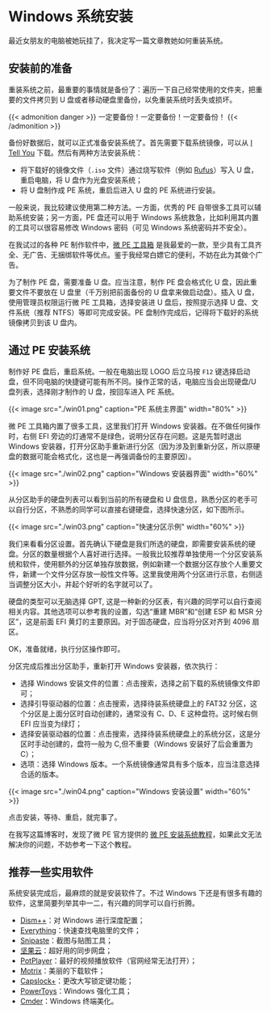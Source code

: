 # Windows 系统安装


最近女朋友的电脑被她玩挂了，我决定写一篇文章教她如何重装系统。

<!--more-->


## 安装前的准备

重装系统之前，最重要的事情就是备份了：遍历一下自己经常使用的文件夹，把重要的文件拷贝到 U 盘或者移动硬盘里备份，以免重装系统时丢失或损坏。

{{< admonition danger >}}
一定要备份！一定要备份！一定要备份！
{{< /admonition >}}

备份好数据后，就可以正式准备安装系统了。首先需要下载系统镜像，可以从 [I Tell You](https://msdn.itellyou.cn) 下载。然后有两种方法安装系统：

- 将下载好的镜像文件（`.iso` 文件）通过烧写软件（例如 [Rufus](https://rufus.ie/en/)）写入 U 盘，重启电脑，将 U 盘作为光盘安装系统；
- 将 U 盘制作成 PE 系统，重启后进入 U 盘的 PE 系统进行安装。

一般来说，我比较建议使用第二种方法。一方面，优秀的 PE 自带很多工具可以辅助系统安装；另一方面，PE 盘还可以用于 Windows 系统救急，比如利用其内置的工具可以很容易修改 Windows 密码（可见 Windows 系统密码并不安全）。

在我试过的各种 PE 制作软件中，[微 PE 工具箱](https://www.wepe.com.cn) 是我最爱的一款，至少具有工具齐全、无广告、无捆绑软件等优点。鉴于我经常白嫖它的便利，不妨在此为其做个广告。

为了制作 PE 盘，需要准备 U 盘。应当注意，制作 PE 盘会格式化 U 盘，因此重要文件不要放在 U 盘里（千万别把前面备份的 U 盘拿来做启动盘）。插入 U 盘，使用管理员权限运行微 PE 工具箱，选择安装进 U 盘后，按照提示选择 U 盘、文件系统（推荐 NTFS）等即可完成安装。PE 盘制作完成后，记得将下载好的系统镜像拷贝到该 U 盘内。


## 通过 PE 安装系统

制作好 PE 盘后，重启系统。一般在电脑出现 LOGO 后立马按 `F12` 键选择启动盘，但不同电脑的快捷键可能有所不同。操作正常的话，电脑应当会出现硬盘/U 盘列表，选择刚才制作的 U 盘，按回车进入 PE 系统。

{{< image src="./win01.png" caption="PE 系统主界面" width="80%" >}}

微 PE 工具箱内置了很多工具，这里我们打开 Windows 安装器。在不做任何操作时，右侧 EFI 旁边的灯通常不是绿色，说明分区存在问题。这是先暂时退出 Windows 安装器，打开分区助手重新进行分区（因为涉及到重新分区，所以原硬盘的数据可能会格式化，这也是一再强调备份的主要原因）。

{{< image src="./win02.png" caption="Windows 安装器界面" width="60%" >}}

从分区助手的硬盘列表可以看到当前的所有硬盘和 U 盘信息，熟悉分区的老手可以自行分区，不熟悉的同学可以直接右键硬盘，选择快速分区，如下图所示。

{{< image src="./win03.png" caption="快速分区示例" width="60%" >}}

我们来看看分区设置。首先确认下硬盘是我们所选的硬盘，即需要安装系统的硬盘。分区的数量根据个人喜好进行选择。一般我比较推荐单独使用一个分区安装系统和软件，使用额外的分区单独存放数据，例如新建一个数据分区存放个人重要文件，新建一个文件分区存放一般性文件等。这里我使用两个分区进行示意，右侧适当调整分区大小，并起个好听的名字就可以了。

硬盘的类型可以无脑选择 GPT, 这是一种新的分区表，有兴趣的同学可以自行查阅相关内容。其他选项可以参考我的设置，勾选“重建 MBR”和“创建 ESP 和 MSR 分区”，这是前面 EFI 黄灯的主要原因。对于固态硬盘，应当将分区对齐到 4096 扇区。

OK，准备就绪，执行分区操作即可。

分区完成后推出分区助手，重新打开 Windows 安装器，依次执行：

- 选择 Windows 安装文件的位置：点击搜索，选择之前下载的系统镜像文件即可；
- 选择引导驱动器的位置：点击搜索，选择待装系统硬盘上的 FAT32 分区，这个分区是上面分区时自动创建的，通常没有 C、D、E 这种盘符。这时候右侧 EFI 应当变为绿灯；
- 选择安装驱动器的位置：点击搜索，选择待装系统硬盘上的系统分区，这是分区时手动创建的，盘符一般为 C,但不重要（Windows 安装好了后会重置为 C）；
- 选项：选择 Windows 版本。一个系统镜像通常具有多个版本，应当注意选择合适的版本。

{{< image src="./win04.png" caption="Windows 安装设置" width="60%" >}}

点击安装，等待、重启，就完事了。

在我写这篇博客时，发现了微 PE 官方提供的 [微 PE 安装系统教程](https://www.wepe.com.cn/ubook/)，如果此文无法解决你的问题，不妨参考一下这个教程。



## 推荐一些实用软件

系统安装完成后，最麻烦的就是安装软件了。不过 Windows 下还是有很多有趣的软件，这里简要列举其中一二，有兴趣的同学可以自行折腾。

- [Dism++](https://github.com/Chuyu-Team/Dism-Multi-language)：对 Windows 进行深度配置；
- [Everything](https://www.voidtools.com)：快速查找电脑里的文件；
- [Snipaste](https://www.snipaste.com)：截图与贴图工具；
- [坚果云](https://www.jianguoyun.com)：超好用的同步网盘；
- [PotPlayer](https://potplayer.daum.net)：最好的视频播放软件（官网经常无法打开）；
- [Motrix](https://motrix.app)：美丽的下载软件；
- [Capslock+](https://capslox.com/capslock-plus)：更改大写锁定键功能；
- [PowerToys](https://github.com/microsoft/PowerToys)：Windows 强化工具；
- [Cmder](https://cmder.net)：Windows 终端美化。

